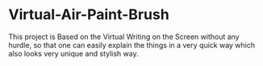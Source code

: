 # Virtual-Air-Paint-Brush
This project is Based on the Virtual Writing on the Screen without any hurdle, so that one can easily explain the things in a very quick way which also looks very unique and stylish way.  

